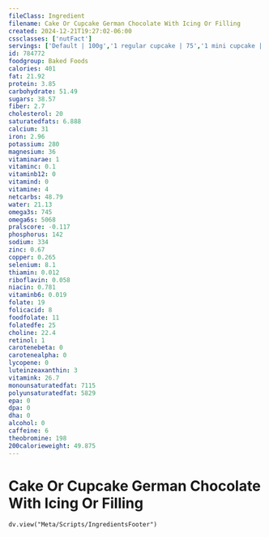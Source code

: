 ```yaml
---
fileClass: Ingredient
filename: Cake Or Cupcake German Chocolate With Icing Or Filling
created: 2024-12-21T19:27:02-06:00
cssclasses: ['nutFact']
servings: ['Default | 100g','1 regular cupcake | 75','1 mini cupcake | 25','1 2-layer cake (8" or 9" dia, 4" high) | 1308','1 piece (1/12 of 2-layer, 8" or 9" dia) | 109','1 cubic inch | 6']
id: 784772
foodgroup: Baked Foods
calories: 401
fat: 21.92
protein: 3.85
carbohydrate: 51.49
sugars: 38.57
fiber: 2.7
cholesterol: 20
saturatedfats: 6.888
calcium: 31
iron: 2.96
potassium: 280
magnesium: 36
vitaminarae: 1
vitaminc: 0.1
vitaminb12: 0
vitamind: 0
vitamine: 4
netcarbs: 48.79
water: 21.13
omega3s: 745
omega6s: 5068
pralscore: -0.117
phosphorus: 142
sodium: 334
zinc: 0.67
copper: 0.265
selenium: 8.1
thiamin: 0.012
riboflavin: 0.058
niacin: 0.781
vitaminb6: 0.019
folate: 19
folicacid: 8
foodfolate: 11
folatedfe: 25
choline: 22.4
retinol: 1
carotenebeta: 0
carotenealpha: 0
lycopene: 0
luteinzeaxanthin: 3
vitamink: 26.7
monounsaturatedfat: 7115
polyunsaturatedfat: 5829
epa: 0
dpa: 0
dha: 0
alcohol: 0
caffeine: 6
theobromine: 198
200calorieweight: 49.875
---
```


# Cake Or Cupcake German Chocolate With Icing Or Filling

```dataviewjs
dv.view("Meta/Scripts/IngredientsFooter")
```